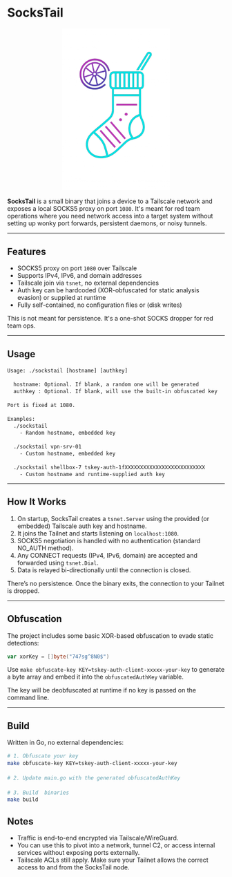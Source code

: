 # SocksTail


<p align="center">
  <img src="img/sockstail.png" width="250">
</p>

**SocksTail** is a small binary that joins a device to a Tailscale network and exposes a local SOCKS5 proxy on port `1080`. It's meant for red team operations where you need network access into a target system without setting up wonky port forwards, persistent daemons, or noisy tunnels.

---
## Features

* SOCKS5 proxy on port `1080` over Tailscale
* Supports IPv4, IPv6, and domain addresses
* Tailscale join via `tsnet`, no external dependencies
* Auth key can be hardcoded (XOR-obfuscated for static analysis evasion) or supplied at runtime
* Fully self-contained, no configuration files or (disk writes)

This is not meant for persistence. It's a one-shot SOCKS dropper for red team ops.

---

## Usage

```
Usage: ./sockstail [hostname] [authkey]

  hostname: Optional. If blank, a random one will be generated
  authkey : Optional. If blank, will use the built-in obfuscated key

Port is fixed at 1080.

Examples:
  ./sockstail
    - Random hostname, embedded key

  ./sockstail vpn-srv-01
    - Custom hostname, embedded key

  ./sockstail shellbox-7 tskey-auth-1fXXXXXXXXXXXXXXXXXXXXXXXXXX
    - Custom hostname and runtime-supplied auth key
```

---

## How It Works

1. On startup, SocksTail creates a `tsnet.Server` using the provided (or embedded) Tailscale auth key and hostname.
2. It joins the Tailnet and starts listening on `localhost:1080`.
3. SOCKS5 negotiation is handled with no authentication (standard NO\_AUTH method).
4. Any CONNECT requests (IPv4, IPv6, domain) are accepted and forwarded using `tsnet.Dial`.
5. Data is relayed bi-directionally until the connection is closed.

There’s no persistence. Once the binary exits, the connection to your Tailnet is dropped.

---

## Obfuscation

The project includes some basic XOR-based obfuscation to evade static detections:

```go
var xorKey = []byte("747sg^8N0$")
```

Use `make obfuscate-key KEY=tskey-auth-client-xxxxx-your-key` to generate a byte array and embed it into the `obfuscatedAuthKey` variable.

The key will be deobfuscated at runtime if no key is passed on the command line.

---

## Build

Written in Go, no external dependencies:

```bash
# 1. Obfuscate your key
make obfuscate-key KEY=tskey-auth-client-xxxxx-your-key

# 2. Update main.go with the generated obfuscatedAuthKey

# 3. Build  binaries
make build
```

## Notes

* Traffic is end-to-end encrypted via Tailscale/WireGuard.
* You can use this to pivot into a network, tunnel C2, or access internal services without exposing ports externally.
* Tailscale ACLs still apply. Make sure your Tailnet allows the correct access to and from the SocksTail node.
